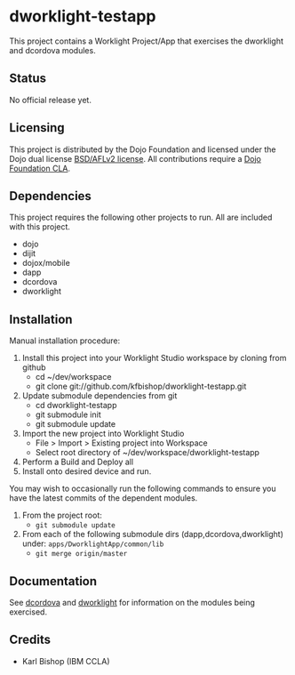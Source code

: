 # dworklight-testapp
This project contains a Worklight Project/App that exercises the dworklight and dcordova modules.

## Status

No official release yet.

## Licensing

This project is distributed by the Dojo Foundation and licensed under the Dojo dual license [BSD/AFLv2 license](http://dojotoolkit.org/license).
All contributions require a [Dojo Foundation CLA](http://dojofoundation.org/about/claForm).

## Dependencies

This project requires the following other projects to run. All are included with this project.
 * dojo
 * dijit
 * dojox/mobile
 * dapp
 * dcordova
 * dworklight

## Installation

Manual installation procedure:
1. Install this project into your Worklight Studio workspace by cloning from github
	- cd ~/dev/workspace
	- git clone git://github.com/kfbishop/dworklight-testapp.git
2. Update submodule dependencies from git
	- cd dworklight-testapp
	- git submodule init
	- git submodule update
4. Import the new project into Worklight Studio
	- File > Import > Existing project into Workspace
	- Select root directory of ~/dev/workspace/dworklight-testapp
5. Perform a Build and Deploy all
6. Install onto desired device and run.

You may wish to occasionally run the following commands to ensure you have the latest commits of the dependent modules.
1. From the project root:
	- `git submodule update`
2. From each of the following submodule dirs (dapp,dcordova,dworklight) under: `apps/DworklightApp/common/lib`
	- `git merge origin/master`


## Documentation

See [dcordova](https://github.com/ibm-dojo/dcordova) and [dworklight](https://github.com/ibm-dojo/dworklight) for information on the modules being exercised.


## Credits
* Karl Bishop (IBM CCLA)
